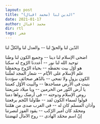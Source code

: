 ```yaml
---
layout: post
title: "الدین لنا (محمد اقبال)"
date: 2021-01-17
author: محمد اقبال
dir: rtl
tags: شعر
---
```



الدّین لنا والحقّ لنا -- والعدل لنا والکلّ لنا

اضحی الإسلام لنا دینا -- وجمیع الکون لنا وطنا<br/>
توحید الله لنا نور -- أعددنا الرّوح له سکنا<br/>
هو اوّل بیت نحفظه -- بحیاة الرّوح ویحفظنا<br/>
علم الإسلام علی الأیّام -- شعار المجد لملّتنا<br/>
الکون یزول ولا تمحی -- بالدّهر صحائف سؤددنا<br/>
بنیت فی الأرض مساجدها -- والبیت الأوّل کعبتنا<br/>
یا أرض النّور من الحرمین -- ویا میلاد شریعتنا<br/>
روض الإسلام ودوحته -- فی أرضک رواها دمنا<br/>
قولوا لسماء الکون لقد -- طاولنا النّجم برفعتنا<br/>
وأذان المسلم کان له -- فی الغرب صدی من همّتنا<br/>
ومحمّد کان أمیر الرّکب -- یقود الفوز لنصرتنا<br/>
إنّ اسم محمّد الهادی -- روح الآمال لنهضتنا




















